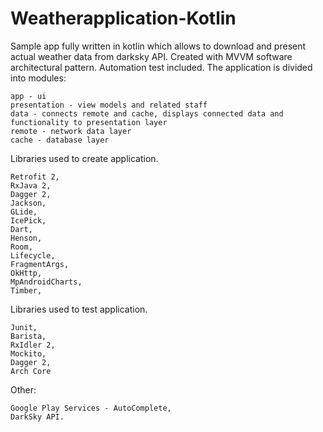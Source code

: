 # Weatherapplication-Kotlin

Sample app fully written in kotlin which allows to download and present actual weather data from darksky API. Created with MVVM software architectural pattern. Automation test included. The application is divided into modules:

    app - ui
    presentation - view models and related staff
    data - connects remote and cache, displays connected data and functionality to presentation layer
    remote - network data layer
    cache - database layer

Libraries used to create application.

    Retrofit 2,
    RxJava 2,
    Dagger 2,
    Jackson,
    GLide,
    IcePick,
    Dart,
    Henson,
    Room,
    Lifecycle,
    FragmentArgs,
    OkHttp,
    MpAndroidCharts,
    Timber,
    
Libraries used to test application.

    Junit,
    Barista,
    RxIdler 2,
    Mockito,
    Dagger 2,
    Arch Core

Other:

    Google Play Services - AutoComplete,
    DarkSky API.
